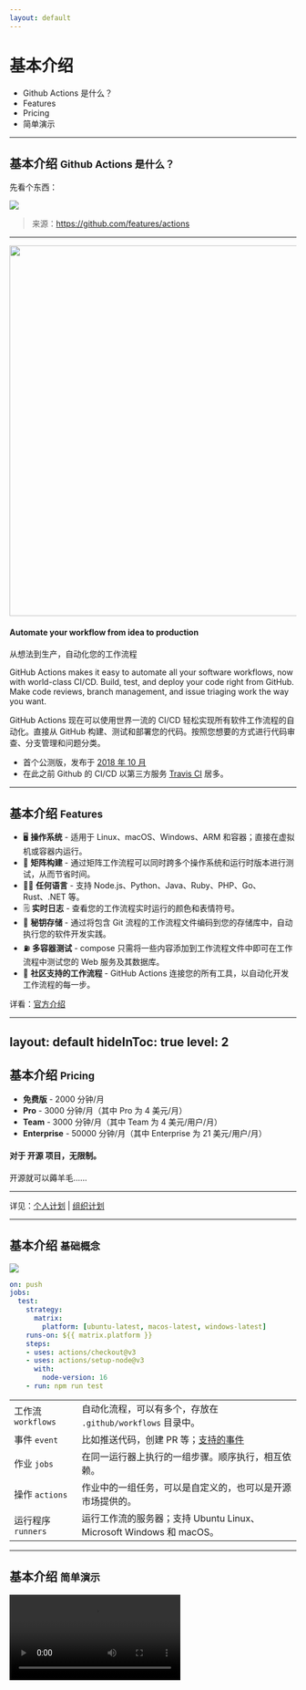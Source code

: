 ```yaml
---
layout: default
---
```


# 基本介绍

- Github Actions 是什么？
- Features
- Pricing
- 简单演示

---

## 基本介绍 <small>Github Actions 是什么？</small>

<v-click>

先看个东西：

</v-click>

<v-click>

![](/assets/images/basic-1.png)

> 来源：https://github.com/features/actions

</v-click>

---

<div class="flex">

<div class="mr-15 pt-4 opacity-50"><img width="650" src="/assets/images/actions-icon-actions.svg" /></div>

<div class="mr-18">

<h4 v-click class="flex">
Automate your workflow from idea to production
</h4>

<p v-click class="text-gray-400">
从想法到生产，自动化您的工作流程
</p>

<p v-click class="text-gray-200">
GitHub Actions makes it easy to automate all your software workflows, now with world-class CI/CD. Build, test, and deploy your code right from GitHub. Make code reviews, branch management, and issue triaging work the way you want.
</p>

<p v-click class="text-gray-400">
GitHub Actions 现在可以使用世界一流的 CI/CD 轻松实现所有软件工作流程的自动化。直接从 GitHub 构建、测试和部署您的代码。按照您想要的方式进行代码审查、分支管理和问题分类。
</p>

<div class="mt-2 text-gray-200">

<v-clicks>

- 首个公测版，发布于 [2018 年 10 月](https://github.blog/changelog/2018-10-16-github-actions-limited-beta/)
- 在此之前 Github 的 CI/CD 以第三方服务 [Travis CI](https://www.travis-ci.com/) 居多。

</v-clicks>

</div>

</div>
</div>

---

## 基本介绍 <small>Features</small>

<v-clicks>

- 🖥 **操作系统** - 适用于 Linux、macOS、Windows、ARM 和容器；直接在虚拟机或容器内运行。
- 📎 **矩阵构建** - 通过矩阵工作流程可以同时跨多个操作系统和运行时版本进行测试，从而节省时间。
- 🧑‍💻 **任何语言** - 支持 Node.js、Python、Java、Ruby、PHP、Go、Rust、.NET 等。
- 🗒 **实时日志** - 查看您的工作流程实时运行的颜色和表情符号。
- 🔑 **秘钥存储** - 通过将包含 Git 流程的工作流程文件编码到您的存储库中，自动执行您的软件开发实践。
- ⛽️ **多容器测试** - compose 只需将一些内容添加到工作流程文件中即可在工作流程中测试您的 Web 服务及其数据库。
- 🎊 **社区支持的工作流程** - GitHub Actions 连接您的所有工具，以自动化开发工作流程的每一步。

</v-clicks>

<p v-click class="text-gray-400 text-1">
详看：<a href="https://github.com/features/actions" target="_blank">官方介绍</a>
</p>

---
layout: default
hideInToc: true
level: 2
---

## 基本介绍 <small>Pricing</small>

<v-clicks>

- **免费版** - 2000 分钟/月
- **Pro** - 3000 分钟/月（其中 Pro 为 4 美元/月）
- **Team** - 3000 分钟/月（其中 Team 为 4 美元/用户/月）
- **Enterprise** - 50000 分钟/月（其中 Enterprise 为 21 美元/用户/月）

</v-clicks>

<h4 v-click class="mt-6">对于 <span class="bg-clip-text text-transparent bg-gradient-to-r from-green-400 to-blue-500">开源</span> 项目，<span class="bg-clip-text text-transparent bg-gradient-to-r from-green-400 to-blue-500">无限制</span>。</h4>

<p v-click>
开源就可以薅羊毛……
</p>

<div v-click class="text-gray-400 footnotes">

<hr class="footnotes-sep" />

详见：[个人计划](https://github.com/settings/billing/plans) | [组织计划](https://github.com/organizations/addcnos/billing/plans)

</div>

---

## 基本介绍 <small>基础概念</small>

<div grid="~ cols-2 gap-4">

<div>

<v-click>

<img src="/assets/images/actions-components.png" class="h-30" />

</v-click>

<div v-click class="pt-3">

```yaml
on: push
jobs:
  test:
    strategy:
      matrix:
        platform: [ubuntu-latest, macos-latest, windows-latest]
    runs-on: ${{ matrix.platform }}
    steps:
    - uses: actions/checkout@v3
    - uses: actions/setup-node@v3
      with:
        node-version: 16
    - run: npm run test
```

</div>

</div>

<div v-click class="pt-0">

|                 |                                                                                                          |
|:----------------|:---------------------------------------------------------------------------------------------------------|
| 工作流 `workflows` | 自动化流程，可以有多个，存放在 `.github/workflows` 目录中。                                                                 |
| 事件 `event`      | 比如推送代码，创建 PR 等；[支持的事件](https://docs.github.com/zh/actions/using-workflows/events-that-trigger-workflows) |
| 作业 `jobs`       | 在同一运行器上执行的一组步骤。顺序执行，相互依赖。                                                                                |
| 操作 `actions`    | 作业中的一组任务，可以是自定义的，也可以是开源市场提供的。                                                                            |
| 运行程序 `runners`  | 运行工作流的服务器；支持 Ubuntu Linux、Microsoft Windows 和 macOS。                                                     |

</div>

</div>

---

## 基本介绍 <small>简单演示</small>

<div class="w-178 m-auto">

<video controls class="w-178 h-100">
  <source src="/assets/video/basic-video.mp4" type="video/mp4">
</video>

</div>
